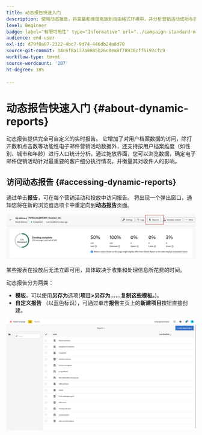 ```yaml
---
title: 动态报告快速入门
description: 使用动态报告，将变量和维度拖放到自由格式环境中，并分析营销活动成功与否。
level: Beginner
badge: label="有限可用性" type="Informative" url="../campaign-standard-migration-home.md" tooltip="仅限于Campaign Standard已迁移的用户"
audience: end-user
exl-id: d79f8a07-2322-4bc7-9d74-446db24a8d70
source-git-commit: 34c6f8a137a9085b26c0ea8f78930cff6192cfc9
workflow-type: tm+mt
source-wordcount: '207'
ht-degree: 18%

---
```


# 动态报告快速入门 {#about-dynamic-reports}

动态报告提供完全可自定义的实时报告。 它增加了对用户档案数据的访问，除打开数和点击数等功能性电子邮件营销活动数据外，还支持按用户档案维度（如性别、城市和年龄）进行人口统计分析。通过拖放界面，您可以浏览数据，确定电子邮件促销活动针对最重要的客户细分执行情况，并衡量其对收件人的影响。

## 访问动态报告 {#accessing-dynamic-reports}

通过单击&#x200B;**报告**，可在每个营销活动和投放中访问报告。 将出现一个弹出窗口，通知您将在新的浏览器选项卡中重定向到&#x200B;**动态报告**&#x200B;页面。

![](assets/campaign_reports_access.png)

某些报表在投放后无法立即可用，具体取决于收集和处理信息所花费的时间。

动态报告分为两类：

* **模板**，可以使用&#x200B;**另存为**&#x200B;选项(**项目>另存为……复制这些模板。**)。
* **自定义报告** （以蓝色标识），可通过单击&#x200B;**报告**&#x200B;主页上的&#x200B;**新建项目**&#x200B;按钮直接创建。

![](assets/dynamic_report_overview.png)

